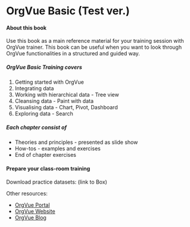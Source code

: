 # OrgVue Basic (Test ver.)

#### About this book

Use this book as a main reference material for your training session with OrgVue trainer. This book can be useful when you want to look through OrgVue functionalities in a structured and guided way.

##### OrgVue Basic Training covers
1. Getting started with OrgVue
2. Integrating data 
3. Working with hierarchical data - Tree view
4. Cleansing data - Paint with data
5. Visualising data - Chart, Pivot, Dashboard
6. Exploring data - Search 

##### Each chapter consist of 
* Theories and principles - presented as slide show
* How-tos - examples and exercises
* End of chapter exercises

#### Prepare your class-room training

Download practice datasets: (link to Box)

Other resources:
* [OrgVue Portal](https://support.orgvue.com)
* [OrgVue Website](https://orgvue.com)
* [OrgVue Blog](https://blog.orgvue.com)

